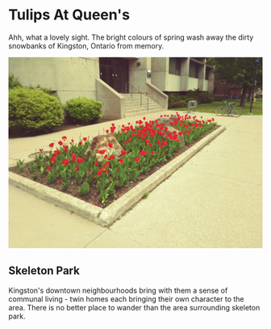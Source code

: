 # Tulips At Queen's

Ahh, what a lovely sight. The bright colours of spring wash away the dirty snowbanks of Kingston, Ontario from memory.

![Bed of tulips in front of Walter-Light Hall](../images/red-tulips.jpg)

## Skeleton Park

Kingston's downtown neighbourhoods bring with them a sense of communal living - twin homes each bringing their own character to the area. There is no better place to wander than the area surrounding skeleton park.
